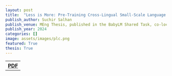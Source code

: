 ```yaml
---
layout: post
title:  "Less is More: Pre-Training Cross-Lingual Small-Scale Language Models with Cognitively-Plausible Curriculum Learning Strategies"
publish_author: Suchir Salhan
publish_venue: MEng Thesis, published in the BabyLM Shared Task, co-located in EMNLP 2024
publish_year: 2024
categories: []
image: assets/images/plc.png
featured: True
thesis: True
---
```






<table style="width:80%">
  <tr>
    <th><a href="{{site.baseurl}}/assets/papers/2410.22886v1.pdf" class="btn btn-dark text-white px-5 btn-lg">PDF</a></th>
  </tr>
</table>
